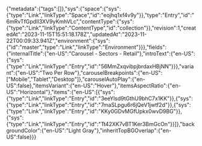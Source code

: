 {"metadata":{"tags":[]},"sys":{"space":{"sys":{"type":"Link","linkType":"Space","id":"eojhq1xf4v9y"}},"type":"Entry","id":"6mRvTfGpdII3XV9yKmhVLc","contentType":{"sys":{"type":"Link","linkType":"ContentType","id":"collection"}},"revision":1,"createdAt":"2023-11-15T15:51:18.178Z","updatedAt":"2023-11-22T00:09:33.941Z","environment":{"sys":{"id":"master","type":"Link","linkType":"Environment"}}},"fields":{"internalTitle":{"en-US":"Carousel - Sectors - Retail"},"introText":{"en-US":{"sys":{"type":"Link","linkType":"Entry","id":"56MmZxqvibpjbrdaxHBjNN"}}},"variant":{"en-US":"Two Per Row"},"carouselBreakpoints":{"en-US":["Mobile","Tablet","Desktop"]},"carouselAutoPlay":{"en-US":false},"itemsVariant":{"en-US":"Hover"},"itemsAspectRatio":{"en-US":"Horizontal"},"items":{"en-US":[{"sys":{"type":"Link","linkType":"Entry","id":"3eeYlsd9tGthU9bhC7x1KK"}},{"sys":{"type":"Link","linkType":"Entry","id":"7maSLpgu6r6jQeV1jwtf2d"}},{"sys":{"type":"Link","linkType":"Entry","id":"KKy0GDvMGfUpkx0wvD9BG"}},{"sys":{"type":"Link","linkType":"Entry","id":"Tt42XK7vBT1Ker3BmGcOn"}}]},"backgroundColor":{"en-US":"Light Gray"},"inheritTopBGOverlap":{"en-US":false}}}